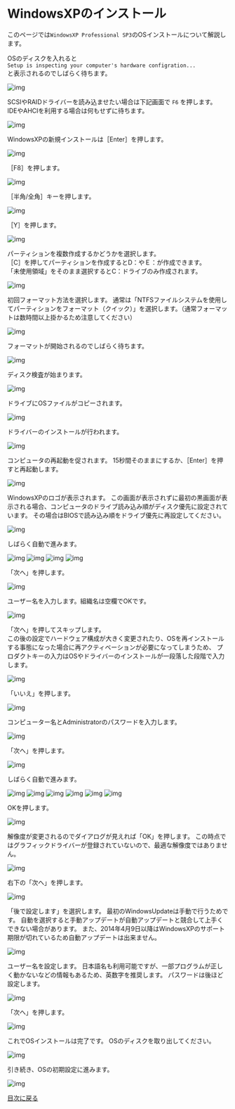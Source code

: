 # WindowsXPのインストール

このページでは`WindowsXP Professional SP3`のOSインストールについて解説します。

OSのディスクを入れると  
`Setup is inspecting your computer's hardware configration...`  
と表示されるのでしばらく待ちます。

![img](img/windows_xp_install001.png "img")

SCSIやRAIDドライバーを読み込ませたい場合は下記画面で `F6` を押します。  
IDEやAHCIを利用する場合は何もせずに待ちます。

![img](img/windows_xp_install002.png "img")

WindowsXPの新規インストールは［Enter］を押します。

![img](img/windows_xp_install003.png "img")

［F8］を押します。

![img](img/windows_xp_install004.png "img")
 
［半角/全角］キーを押します。

![img](img/windows_xp_install005.png "img")
 
［Y］を押します。

![img](img/windows_xp_install006.png "img")
 
パーティションを複数作成するかどうかを選択します。  
［C］を押してパーティションを作成するとD：やＥ：が作成できます。  
「未使用領域」をそのまま選択するとC：ドライブのみ作成されます。

![img](img/windows_xp_install007.png "img")
 
初回フォーマット方法を選択します。
通常は「NTFSファイルシステムを使用してパーティションをフォーマット（クイック）」を選択します。（通常フォーマットは数時間以上掛かるため注意してください）

![img](img/windows_xp_install008.png "img")

フォーマットが開始されるのでしばらく待ちます。
 
![img](img/windows_xp_install009.png "img")

ディスク検査が始まります。

![img](img/windows_xp_install010.png "img")

ドライブにOSファイルがコピーされます。

![img](img/windows_xp_install011.png "img")

ドライバーのインストールが行われます。

![img](img/windows_xp_install012.png "img")

コンピュータの再起動を促されます。
15秒間そのままにするか、［Enter］を押すと再起動します。

![img](img/windows_xp_install013.png "img")

WindowsXPのロゴが表示されます。
この画面が表示されずに最初の黒画面が表示される場合、コンピュータのドライブ読み込み順がディスク優先に設定されています。
その場合はBIOSで読み込み順をドライブ優先に再設定してください。

![img](img/windows_xp_install014.png "img")

しばらく自動で進みます。

![img](img/windows_xp_install015.png "img")
![img](img/windows_xp_install016.png "img")
![img](img/windows_xp_install017.png "img")
![img](img/windows_xp_install018.png "img")

「次へ」を押します。

![img](img/windows_xp_install019.png "img")

ユーザー名を入力します。組織名は空欄でOKです。
 
![img](img/windows_xp_install020.png "img")

「次へ」を押してスキップします。  
この後の設定でハードウェア構成が大きく変更されたり、OSを再インストールする事態になった場合に再アクティベーションが必要になってしまうため、
プロダクトキーの入力はOSやドライバーのインストールが一段落した段階で入力します。
 
![img](img/windows_xp_install021.png "img")

「いいえ」を押します。

![img](img/windows_xp_install022.png "img")

コンピューター名とAdministratorのパスワードを入力します。
 
![img](img/windows_xp_install023.png "img")

「次へ」を押します。
 
![img](img/windows_xp_install024.png "img")

しばらく自動で進みます。

![img](img/windows_xp_install025.png "img")
![img](img/windows_xp_install026.png "img")
![img](img/windows_xp_install027.png "img")
![img](img/windows_xp_install028.png "img")
![img](img/windows_xp_install029.png "img")
![img](img/windows_xp_install030.png "img")

OKを押します。

![img](img/windows_xp_install031.png "img")
 
解像度が変更されるのでダイアログが見えれば「OK」を押します。
この時点ではグラフィックドライバーが登録されていないので、最適な解像度ではありません。
 
![img](img/windows_xp_install032.png "img")

右下の「次へ」を押します。
 
![img](img/windows_xp_install033.png "img")

「後で設定します」を選択します。
最初のWindowsUpdateは手動で行うためです。
自動を選択すると手動アップデートが自動アップデートと競合して上手くできない場合があります。
また、2014年4月9日以降はWindowsXPのサポート期限が切れているため自動アップデートは出来ません。
 
![img](img/windows_xp_install034.png "img")

ユーザー名を設定します。
日本語名も利用可能ですが、一部プログラムが正しく動かないなどの情報もあるため、英数字を推奨します。
パスワードは後ほど設定します。
 
![img](img/windows_xp_install035.png "img")

「次へ」を押します。
 
![img](img/windows_xp_install036.png "img")

これでOSインストールは完了です。
OSのディスクを取り出してください。
 
![img](img/windows_xp_install037.png "img")

引き続き、OSの初期設定に進みます。

![img](img/windows_xp_install038.png "img")

[目次に戻る](../)
